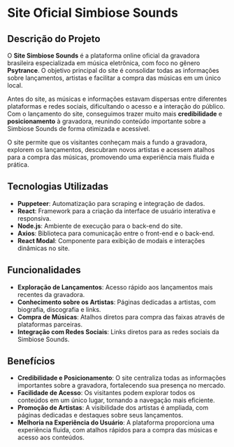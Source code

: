 
<body>
  <h1>Site Oficial Simbiose Sounds</h1>

  <h2>Descrição do Projeto</h2>
  <p>
    O <strong>Site Simbiose Sounds</strong> é a plataforma online oficial da gravadora brasileira especializada em música eletrônica, com foco no gênero <strong>Psytrance</strong>. O objetivo principal do site é consolidar todas as informações sobre lançamentos, artistas e facilitar a compra das músicas em um único local. 
  </p>
  <p>
    Antes do site, as músicas e informações estavam dispersas entre diferentes plataformas e redes sociais, dificultando o acesso e a interação do público. Com o lançamento do site, conseguimos trazer muito mais <strong>credibilidade</strong> e <strong>posicionamento</strong> à gravadora, reunindo conteúdo importante sobre a Simbiose Sounds de forma otimizada e acessível.
  </p>
  <p>
    O site permite que os visitantes conheçam mais a fundo a gravadora, explorem os lançamentos, descubram novos artistas e acessem atalhos para a compra das músicas, promovendo uma experiência mais fluida e prática.
  </p>

  <h2>Tecnologias Utilizadas</h2>
  <ul>
    <li><strong>Puppeteer</strong>: Automatização para scraping e integração de dados.</li>
    <li><strong>React</strong>: Framework para a criação da interface de usuário interativa e responsiva.</li>
    <li><strong>Node.js</strong>: Ambiente de execução para o back-end do site.</li>
    <li><strong>Axios</strong>: Biblioteca para comunicação entre o front-end e o back-end.</li>
    <li><strong>React Modal</strong>: Componente para exibição de modais e interações dinâmicas no site.</li>
  </ul>

  <h2>Funcionalidades</h2>
  <ul>
    <li><strong>Exploração de Lançamentos</strong>: Acesso rápido aos lançamentos mais recentes da gravadora.</li>
    <li><strong>Conhecimento sobre os Artistas</strong>: Páginas dedicadas a artistas, com biografia, discografia e links.</li>
    <li><strong>Compra de Músicas</strong>: Atalhos diretos para compra das faixas através de plataformas parceiras.</li>
    <li><strong>Integração com Redes Sociais</strong>: Links diretos para as redes sociais da Simbiose Sounds.</li>
  </ul>

  <h2>Benefícios</h2>
  <ul>
    <li><strong>Credibilidade e Posicionamento</strong>: O site centraliza todas as informações importantes sobre a gravadora, fortalecendo sua presença no mercado.</li>
    <li><strong>Facilidade de Acesso</strong>: Os visitantes podem explorar todos os conteúdos em um único lugar, tornando a navegação mais eficiente.</li>
    <li><strong>Promoção de Artistas</strong>: A visibilidade dos artistas é ampliada, com páginas dedicadas e destaques sobre seus lançamentos.</li>
    <li><strong>Melhoria na Experiência do Usuário</strong>: A plataforma proporciona uma experiência fluida, com atalhos rápidos para a compra das músicas e acesso aos conteúdos.</li>
  </ul>
  </body>

